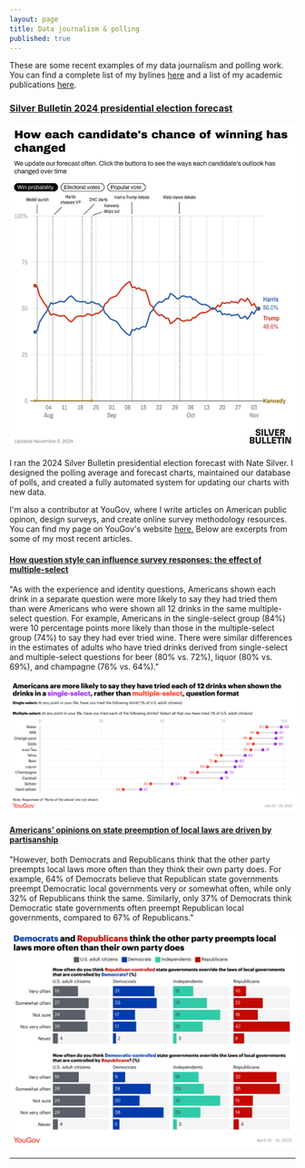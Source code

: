 ```yaml
---
layout: page
title: Data journalism & polling
published: true
---
```


These are some recent examples of my data journalism and polling work. You can find a complete list of my bylines [here](https://eli-mckown-dawson.github.io/bylines/) and a list of my academic publications [here](https://eli-mckown-dawson.github.io/academic/).

### [Silver Bulletin 2024 presidential election forecast](https://www.natesilver.net/p/nate-silver-2024-president-election-polls-model)

<p align="center">
<img src="/img/MPpof-how-each-candidate-s-chance-of-winning-has-changed.png" alt="forecast" width="600"/>
</p>

I ran the 2024 Silver Bulletin presidential election forecast with Nate Silver. I designed the polling average and forecast charts, maintained our database of polls, and created a fully automated system for updating our charts with new data.


I'm also a contributor at YouGov, where I write articles on American public opinon, design surveys, and create online survey methodology resources. You can find my page on YouGov's website [here.](https://today.yougov.com/people/eli.mckown-dawson) Below are excerpts from some of my most recent articles. 

#### [How question style can influence survey responses: the effect of multiple-select](https://today.yougov.com/politics/articles/46070-poll-methodology-question-affect-survey-response)

"As with the experience and identity questions, Americans shown each drink in a separate question were more likely to say they had tried them than were Americans who were shown all 12 drinks in the same multiple-select question. For example, Americans in the single-select group (84%) were 10 percentage points more likely than those in the multiple-select group (74%) to say they had ever tried wine. There were similar differences in the estimates of adults who have tried drinks derived from single-select and multiple-select questions for beer (80% vs. 72%), liquor (80% vs. 69%), and champagne (76% vs. 64%)."

<p align="center">
<img src="/img/format.png" alt="figure" width="700"/>
</p>

#### [Americans’ opinions on state preemption of local laws are driven by partisanship](https://today.yougov.com/politics/articles/45802-federal-state-local-laws-preemption-poll-partisan)

"However, both Democrats and Republicans think that the other party preempts local laws more often than they think their own party does. For example, 64% of Democrats believe that Republican state governments preempt Democratic local governments very or somewhat often, while only 32% of Republicans think the same. Similarly, only 37% of Democrats think Democratic state governments often preempt Republican local governments, compared to 67% of Republicans."

<p align="center">
<img src="/img/preempt.png" alt="figure" width="700"/>
</p>

--------------------------------------
